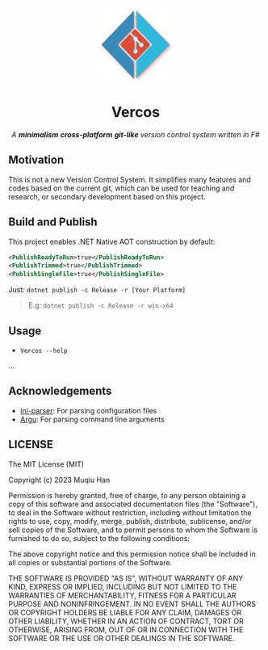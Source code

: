 <div align="center">

<img src=".github/logo.png" height="150px" width="150px">

# Vercos

*A __minimalism__ __cross-platform__ __git-like__ version control system written in F#*

</div>

## Motivation
This is not a new Version Control System. 
It simplifies many features and codes based on the current git,
which can be used for teaching and research, 
or secondary development based on this project.

## Build and Publish
This project enables .NET Native AOT construction by default:
```xml
<PublishReadyToRun>true</PublishReadyToRun>
<PublishTrimmed>true</PublishTrimmed>
<PublishSingleFile>true</PublishSingleFile>
```

Just: `dotnet publish -c Release -r [Your Platform]`
> E.g: `dotnet publish -c Release -r win-x64`

## Usage

- ```Vercos --help```

...

## Acknowledgements
- [ini-parser](https://github.com/rickyah/ini-parser): For parsing configuration files
- [Argu](https://github.com/fsprojects/Argu): For parsing command line arguments

## LICENSE
The MIT License (MIT)

Copyright (c) 2023 Muqiu Han

Permission is hereby granted, free of charge, to any person obtaining a copy of
this software and associated documentation files (the "Software"), to deal in
the Software without restriction, including without limitation the rights to
use, copy, modify, merge, publish, distribute, sublicense, and/or sell copies of
the Software, and to permit persons to whom the Software is furnished to do so,
subject to the following conditions:

The above copyright notice and this permission notice shall be included in all
copies or substantial portions of the Software.

THE SOFTWARE IS PROVIDED "AS IS", WITHOUT WARRANTY OF ANY KIND, EXPRESS OR
IMPLIED, INCLUDING BUT NOT LIMITED TO THE WARRANTIES OF MERCHANTABILITY, FITNESS
FOR A PARTICULAR PURPOSE AND NONINFRINGEMENT. IN NO EVENT SHALL THE AUTHORS OR
COPYRIGHT HOLDERS BE LIABLE FOR ANY CLAIM, DAMAGES OR OTHER LIABILITY, WHETHER
IN AN ACTION OF CONTRACT, TORT OR OTHERWISE, ARISING FROM, OUT OF OR IN
CONNECTION WITH THE SOFTWARE OR THE USE OR OTHER DEALINGS IN THE SOFTWARE.